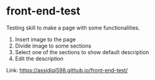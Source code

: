 # front-end-test
Testing skill to make a page with some functionalities.
1. Insert image to the page
2. Divide image to some sections
3. Select one of the sections to show default description
4. Edit the description

Link: https://assidiqi598.github.io/front-end-test/
